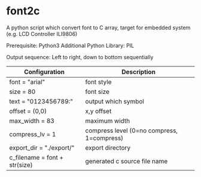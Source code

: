 # font2c
A python script which convert font to C array, target for embedded system (e.g. LCD Controller ILI9806)

Prerequisite: Python3
Additional Python Library: PIL

Output sequence: Left to right, down to bottom sequentially


| Configuration | Description |
| --- | --- |
| font = "arial" | font style |
| size = 80 | font size |
| text = "0123456789:"            | output which symbol |
| offset = (0,0)                  | x,y offset |
| max_width = 83                  | maximum width |
| compress_lv = 1                 | compress level (0=no compress, 1=compress) |
| export_dir = "./export/"        | export directory |
| c_filename = font + str(size)   | generated c source file name |
